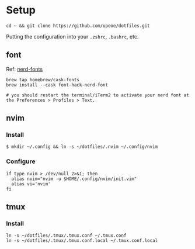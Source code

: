 # Setup

``` shell
cd ~ && git clone https://github.com/upeoe/dotfiles.git
```

Putting the configuration into your `.zshrc`, `.bashrc`, etc.

## font

Ref: [nerd-fonts](https://github.com/ryanoasis/nerd-fonts)

```
brew tap homebrew/cask-fonts
brew install --cask font-hack-nerd-font

# you should restart the terminal/iTerm2 to activate your nerd font at the Preferences > Profiles > Text.
```

## nvim

### Install

```
$ mkdir ~/.config && ln -s ~/dotfiles/.nvim ~/.config/nvim
```

### Configure

``` shell
if type nvim > /dev/null 2>&1; then
  alias nvim="nvim -u $HOME/.config/nvim/init.vim"
  alias vi='nvim'
fi
```

## tmux

### Install

``` shell
ln -s ~/dotfiles/.tmux/.tmux.conf ~/.tmux.conf
ln -s ~/dotfiles/.tmux/.tmux.conf.local ~/.tmux.conf.local
```

